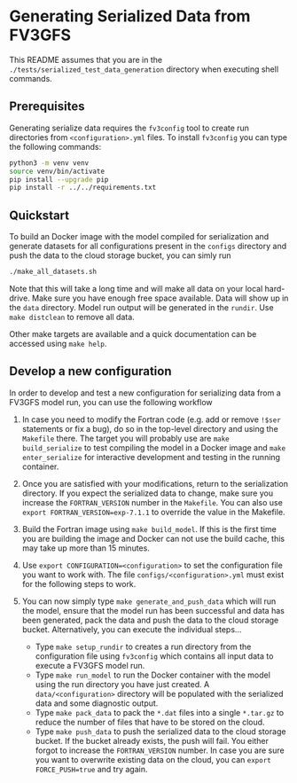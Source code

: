 # Generating Serialized Data from FV3GFS

This README assumes that you are in the `./tests/serialized_test_data_generation` directory when executing shell commands.

## Prerequisites

Generating serialize data requires the `fv3config` tool to create run directories from `<configuration>.yml` files. To install `fv3config` you can type the following commands:
```bash
python3 -m venv venv
source venv/bin/activate
pip install --upgrade pip
pip install -r ../../requirements.txt
```

## Quickstart

To build an Docker image with the model compiled for serialization and generate datasets for all
configurations present in the `configs` directory and push the data to the cloud storage bucket, you can simly run
```bash
./make_all_datasets.sh
```
Note that this will take a long time and will make all data on your local hard-drive. Make sure you have enough free space available.
Data will show up in the `data` directory. Model run output will be generated in the `rundir`. Use `make distclean` to remove all data.

Other make targets are available and a quick documentation can be accessed using `make help`.

## Develop a new configuration

In order to develop and test a new configuration for serializing data from a FV3GFS model run, you can use the following workflow

1. In case you need to modify the Fortran code (e.g. add or remove `!$ser` statements or fix a bug), do so in the top-level directory
and using the `Makefile` there. The target you will probably use are `make build_serialize` to test compiling the model in a Docker image
and `make enter_serialize` for interactive development and testing in the running container.

2. Once you are satisfied with your modifications, return to the serialization directory. If you expect the serialized data to change, make sure
you increase the `FORTRAN_VERSION` number in the `Makefile`. You can also use `export FORTRAN_VERSION=exp-7.1.1` to override the value in the Makefile.

3. Build the Fortran image using `make build_model`. If this is the first time you are building the image and Docker can not use the build cache, this may take up more than 15 minutes.

4. Use `export CONFIGURATION=<configuration>` to set the configuration file you want to work with. The file `configs/<configuration>.yml` must exist for the following steps to work.

5. You can now simply type `make generate_and_push_data` which will run the model, ensure that the model run has been successful and data has been generated, pack the data and push the data to the cloud storage bucket. Alternatively, you can execute the individual steps...
   - Type `make setup_rundir` to creates a run directory from the configuration file using `fv3config` which contains all input data to execute a FV3GFS model run.
   - Type `make run_model` to run the Docker container with the model using the run directory you have just created. A `data/<configuration>` directory will be populated with the serialized data and some diagnostic output.
   - Type `make pack_data` to pack the `*.dat` files into a single `*.tar.gz` to reduce the number of files that have to be stored on the cloud.
   - Type `make push_data` to push the serialized data to the cloud storage bucket. If the bucket already exists, the push will fail. You either forgot to increase the `FORTRAN_VERSION` number. In case you are sure you want to overwrite existing data on the cloud, you can `export FORCE_PUSH=true` and try again.


